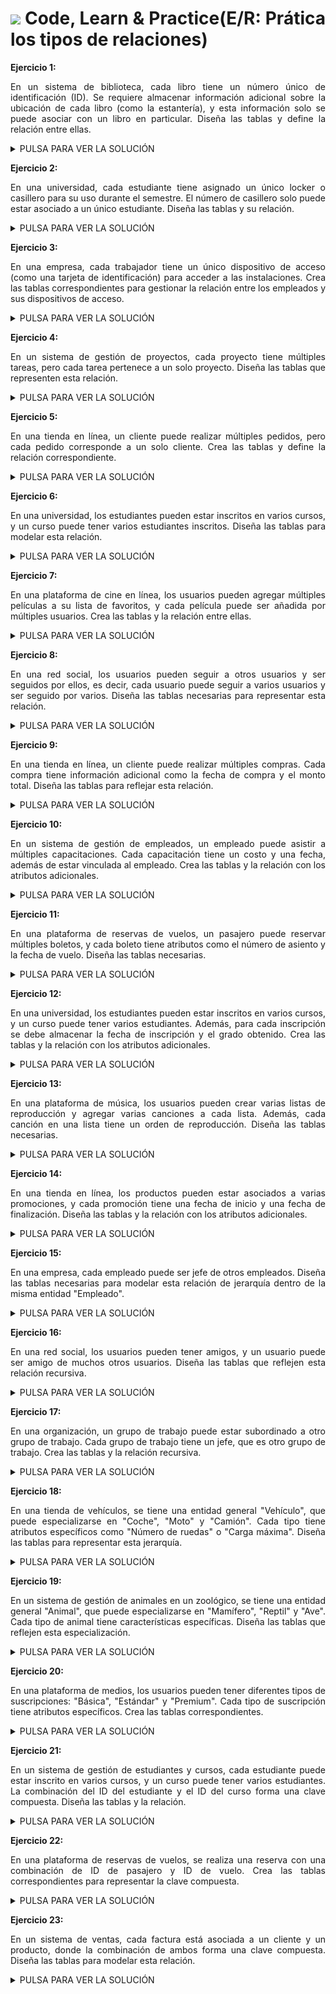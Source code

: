 <div align="justify">

# <img src=../../../../../images/computer.png width="40"> Code, Learn & Practice(E/R: Prática los tipos de relaciones)

**Ejercicio 1:**  

En un sistema de biblioteca, cada libro tiene un número único de identificación (ID). Se requiere almacenar información adicional sobre la ubicación de cada libro (como la estantería), y esta información solo se puede asociar con un libro en particular. Diseña las tablas y define la relación entre ellas.

<details>
      <summary>PULSA PARA VER LA SOLUCIÓN</summary>

     
  </br>
  <img src="img/Ejercicio1.drawio.png">
  </br>


  
</details>

**Ejercicio 2:**  

En una universidad, cada estudiante tiene asignado un único locker o casillero para su uso durante el semestre. El número de casillero solo puede estar asociado a un único estudiante. Diseña las tablas y su relación.

<details>
      <summary>PULSA PARA VER LA SOLUCIÓN</summary>

     
  </br>
  <img src="img/Ejercicio2.drawio.png">
  </br>


  
</details>

**Ejercicio 3:**  

En una empresa, cada trabajador tiene un único dispositivo de acceso (como una tarjeta de identificación) para acceder a las instalaciones. Crea las tablas correspondientes para gestionar la relación entre los empleados y sus dispositivos de acceso.

<details>
      <summary>PULSA PARA VER LA SOLUCIÓN</summary>

     
  </br>
  <img src="img/Ejercicio3.drawio.png">
  </br>


  
</details>

**Ejercicio 4:**  

En un sistema de gestión de proyectos, cada proyecto tiene múltiples tareas, pero cada tarea pertenece a un solo proyecto. Diseña las tablas que representen esta relación.

<details>
      <summary>PULSA PARA VER LA SOLUCIÓN</summary>

     
  </br>
  <img src="img/Ejercicio4.drawio.png">
  </br>


  
</details>

**Ejercicio 5:**  

En una tienda en línea, un cliente puede realizar múltiples pedidos, pero cada pedido corresponde a un solo cliente. Crea las tablas y define la relación correspondiente.
<details>
      <summary>PULSA PARA VER LA SOLUCIÓN</summary>

     
  </br>
  <img src="img/Ejercicio5.drawio.png">
  </br>


  
</details>

**Ejercicio 6:**  

En una universidad, los estudiantes pueden estar inscritos en varios cursos, y un curso puede tener varios estudiantes inscritos. Diseña las tablas para modelar esta relación.

<details>
      <summary>PULSA PARA VER LA SOLUCIÓN</summary>

     
  </br>
  <img src="img/Ejercicio6.drawio.png">
  </br>


  
</details>

**Ejercicio 7:**  

En una plataforma de cine en línea, los usuarios pueden agregar múltiples películas a su lista de favoritos, y cada película puede ser añadida por múltiples usuarios. Crea las tablas 
y la relación entre ellas.

<details>
      <summary>PULSA PARA VER LA SOLUCIÓN</summary>

     
  </br>
  <img src="img/Ejercicio7.drawio.png">
  </br>


  
</details>

**Ejercicio 8:**  

En una red social, los usuarios pueden seguir a otros usuarios y ser seguidos por ellos, es decir, cada usuario puede seguir a varios usuarios y ser seguido por varios. Diseña las tablas necesarias para representar esta relación.

<details>
      <summary>PULSA PARA VER LA SOLUCIÓN</summary>

     
  </br>
  <img src="img/Ejercicio8.drawio.png">
  </br>


  
</details>

**Ejercicio 9:**  

En una tienda en línea, un cliente puede realizar múltiples compras. Cada compra tiene información adicional como la fecha de compra y el monto total. Diseña las tablas para reflejar esta relación.

<details>
      <summary>PULSA PARA VER LA SOLUCIÓN</summary>

     
  </br>
  <img src="img/Ejercicio9.drawio.png">
  </br>


  
</details>


**Ejercicio 10:**  

En un sistema de gestión de empleados, un empleado puede asistir a múltiples capacitaciones. Cada capacitación tiene un costo y una fecha, además de estar vinculada al empleado. Crea las tablas y la relación con los atributos adicionales.

<details>
      <summary>PULSA PARA VER LA SOLUCIÓN</summary>

     
  </br>
  <img src="img/Ejercicio10.drawio.png">
  </br>


  
</details>


**Ejercicio 11:**  

En una plataforma de reservas de vuelos, un pasajero puede reservar múltiples boletos, y cada boleto tiene atributos como el número de asiento y la fecha de vuelo. Diseña las tablas necesarias.

<details>
      <summary>PULSA PARA VER LA SOLUCIÓN</summary>

     
  </br>
  <img src="img/Ejercicio11.drawio.png">
  </br>


  
</details>


**Ejercicio 12:**  

En una universidad, los estudiantes pueden estar inscritos en varios cursos, y un curso puede tener varios estudiantes. Además, para cada inscripción se debe almacenar la fecha de inscripción y el grado obtenido. Crea las tablas y la relación con los atributos adicionales.

<details>
      <summary>PULSA PARA VER LA SOLUCIÓN</summary>

     
  </br>
  <img src="img/Ejercicio12.drawio.png">
  </br>


  
</details>


**Ejercicio 13:**  

En una plataforma de música, los usuarios pueden crear varias listas de reproducción y agregar varias canciones a cada lista. Además, cada canción en una lista tiene un orden de reproducción. Diseña las tablas necesarias.

<details>
      <summary>PULSA PARA VER LA SOLUCIÓN</summary>

     
  </br>
  <img src="img/Ejercicio13.drawio.png">
  </br>


  
</details>


**Ejercicio 14:**  

En una tienda en línea, los productos pueden estar asociados a varias promociones, y cada promoción tiene una fecha de inicio y una fecha de finalización. Diseña las tablas y la relación con los atributos adicionales.

<details>
      <summary>PULSA PARA VER LA SOLUCIÓN</summary>

     
  </br>
  <img src="img/Ejercicio14.drawio.png">
  </br>


  
</details>

**Ejercicio 15:**  

En una empresa, cada empleado puede ser jefe de otros empleados. Diseña las tablas necesarias para modelar esta relación de jerarquía dentro de la misma entidad "Empleado".

<details>
      <summary>PULSA PARA VER LA SOLUCIÓN</summary>

     
  </br>
  <img src="img/Ejercicio15.drawio.png">
  </br>


  
</details>


**Ejercicio 16:**  

En una red social, los usuarios pueden tener amigos, y un usuario puede ser amigo de muchos otros usuarios. Diseña las tablas que reflejen esta relación recursiva.

<details>
      <summary>PULSA PARA VER LA SOLUCIÓN</summary>

     
  </br>
  <img src="img/Ejercicio16.drawio.png">
  </br>


  
</details>


**Ejercicio 17:**  

En una organización, un grupo de trabajo puede estar subordinado a otro grupo de trabajo. Cada grupo de trabajo tiene un jefe, que es otro grupo de trabajo. Crea las tablas y la relación recursiva.

<details>
      <summary>PULSA PARA VER LA SOLUCIÓN</summary>

     
  </br>
  <img src="img/Ejercicio17.drawio.png">
  </br>


  
</details>


**Ejercicio 18:**  

En una tienda de vehículos, se tiene una entidad general "Vehículo", que puede especializarse en "Coche", "Moto" y "Camión". Cada tipo tiene atributos específicos como "Número de ruedas" o "Carga máxima". Diseña las tablas para representar esta jerarquía.

<details>
      <summary>PULSA PARA VER LA SOLUCIÓN</summary>

     
  </br>
  <img src="img/Ejercicio18.drawio.png">
  </br>


  
</details>


**Ejercicio 19:**  

En un sistema de gestión de animales en un zoológico, se tiene una entidad general "Animal", que puede especializarse en "Mamífero", "Reptil" y "Ave". Cada tipo de animal tiene características específicas. Diseña las tablas que reflejen esta especialización.

<details>
      <summary>PULSA PARA VER LA SOLUCIÓN</summary>

     
  </br>
  <img src="img/Ejercicio19.drawio.png">
  </br>


  
</details>


**Ejercicio 20:**  

En una plataforma de medios, los usuarios pueden tener diferentes tipos de suscripciones: "Básica", "Estándar" y "Premium". Cada tipo de suscripción tiene atributos específicos. Crea las tablas correspondientes.

<details>
      <summary>PULSA PARA VER LA SOLUCIÓN</summary>

     
  </br>
  <img src="img/Ejercicio20.drawio.png">
  </br>


  
</details>


**Ejercicio 21:**  

En un sistema de gestión de estudiantes y cursos, cada estudiante puede estar inscrito en varios cursos, y un curso puede tener varios estudiantes. La combinación del ID del estudiante y el ID del curso forma una clave compuesta. Diseña las tablas y la relación.

<details>
      <summary>PULSA PARA VER LA SOLUCIÓN</summary>

     
  </br>
  <img src="img/Ejercicio21.drawio.png">
  </br>


  
</details>


**Ejercicio 22:**  

En una plataforma de reservas de vuelos, se realiza una reserva con una combinación de ID de pasajero y ID de vuelo. Crea las tablas correspondientes para representar la clave compuesta.

<details>
      <summary>PULSA PARA VER LA SOLUCIÓN</summary>

     
  </br>
  <img src="img/Ejercicio22.drawio.png">
  </br>


  
</details>


**Ejercicio 23:**  

En un sistema de ventas, cada factura está asociada a un cliente y un producto, donde la combinación de ambos forma una clave compuesta. Diseña las tablas para modelar esta relación.

<details>
      <summary>PULSA PARA VER LA SOLUCIÓN</summary>

     
  </br>
  <img src="img/Ejercicio23.drawio.png">
  </br>


  
</details>


</div>